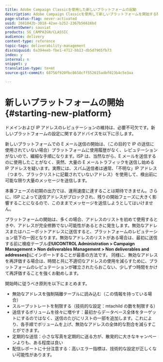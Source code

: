 ```yaml
---
title: Adobe Campaign Classicを使用した新しいプラットフォームの起動
description: Adobe Campaign Classicを使用して新しいプラットフォームを開始する際の配信品質の管理について説明します。
page-status-flag: never-activated
uuid: 2681042b-3018-42ae-b252-2367b56616bd
contentOwner: sauviat
products: SG_CAMPAIGN/CLASSIC
audience: delivery
content-type: reference
topic-tags: deliverability-management
discoiquuid: 6a394eeb-fbe1-4712-bb13-db5d7965fb73
index: y
internal: n
snippet: y
translation-type: tm+mt
source-git-commit: 68756f920fbc8658cff552615adbf023b4c5e3aa

---
```



# 新しいプラットフォームの開始 {#starting-new-platform}

ドメインおよび IP アドレスのレピュテーションの維持は、必要不可欠です。新しいプラットフォームの設定に関するアドバイスを以下に示します。

新しいプラットフォームでの E メール送信の開始は、（この目的で IP の送信に使用されていない場合）プラットフォームに使用履歴がなく、レピュテーションがないので、繊細な手順になります。ISP は、当然ながら、E メールを送信するのに使用したことがなく、突然、大量の E メールトラフィックを送信し始める IP アドレスを疑います。実際には、スパム送信者は通常、「不明な」IP アドレス（つまり、ブラックリストに記載されていないアドレス）を使用して、検出前に可能な限り大量のメッセージを送信します。

本番フェーズの初期の出力では、運用速度に達することは期待できません。さらに、ISP によって送信アドレスがブロックされ、残りの開始フェーズに大きく影響することになるので、このままでメッセージを送信しようとしてはいけません。

プラットフォームの開始は、多くの場合、アドレスのリストを初めて使用するときや、アドレスが完全修飾でない可能性があるときに発生します。無効なアドレスまたはハニーポットアドレスに送信すると、プラットフォームのレピュテーション低下の一因となります。無効なアドレスのリストがある場合は、最初に送信する前に検疫テーブル(**[!UICONTROL Administration > Campaign Management > Non deliverables Management > Non deliverables and addresses]**)にインポートすることが最善の方法です。 同様に、無効なアドレスを再評価する場合は、時間と共に不適切なアドレスの使用を減らすために、プラットフォームのレピュテーションが確立されたらおこない、少しずつ時間をかけて再評価することを強くお勧めします。

開始時に従うべき原則を以下にまとめます。

* 無効なアドレスを強制隔離テーブルに読み込む（この情報を持っている場合）
* スループットレートを制限する（技術的な設定：mtachild の数を制限する）
* 送信するボリュームを徐々に増やす：最初からデータベース全体をターゲットにするのではなく、送信のたびにリストの一部を追加します。これにより、各手順でボリュームを上げ、無効なアドレスの全体的な割合を減らすことができます。
* 定期的な送信：小さな写真を定期的に送る方が、散発的に大きなキャンペーンよりも、ある程度は良い
* 配信レポートに十分注意する：高いエラー指標は、技術的な設定が正しくない可能性があります。